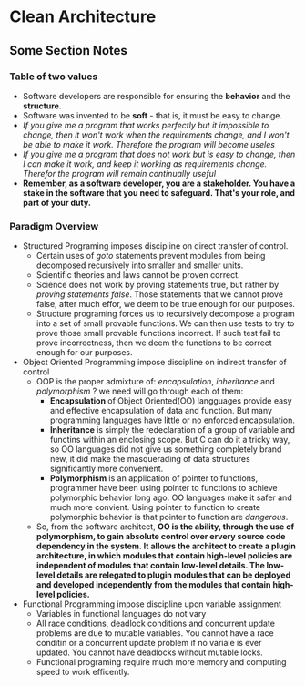 # Clean Architecture
## Some Section Notes
### Table of two values
- Software developers are responsible for ensuring the **behavior** and the **structure**.
- Software was invented to be **soft** - that is, it must be easy to change.
- *If you give me a program that works perfectly but it impossible to change, then it won't work when the requirements change, and I won't be able to make it work. Therefore the program will become useles*
- *If you give me a program that does not work but is easy to change, then I can make it work, and keep it working as requirements change. Therefor the program will remain continually useful*
- **Remember, as a software developer, you are a stakeholder. You have a stake in the software that you need to safeguard. That's your role, and part of your duty.**
### Paradigm Overview
- Structured Programing imposes discipline on direct transfer of control.
    - Certain uses of *goto* statements prevent modules from being decomposed recursively into smaller and smaller units.
    - Scientific theories and laws cannot be proven correct.
    - Science does not work by proving statements true, but rather by *proving statements false*. Those statements that we cannot prove false, after much effor, we deem to be true enough for our purposes.
    - Structure programing forces us to recursively decompose a program into a set of small provable functions. We can then use tests to try to prove those small provable functions incorrect. If such test fail to prove incorrectness, then we deem the functions to be correct enough for our purposes.
- Object Oriented Programming impose discipline on indirect transfer of control
    - OOP is the proper admixture of: *encapsulation*, *inheritance* and *polymorphism* ? we need will go through each of them:
        - **Encapsulation** of Object Oriented(OO) langguages provide easy and effective encapsulation of data and function. But many programming languages have little or no enforced encapsulation.
        - **Inheritance** is simply the redeclaration of a group of variable and functins within an enclosing scope. But C can do it a tricky way, so OO languages did not give us something completely brand new, it did make the masquerading of data structures significantly more convenient.
        - **Polymorphism** is an application of pointer to functions, programmer have been using pointer to functions to achieve polymorphic behavior long ago. OO languages make it safer and much more convient. Using pointer to function to create polymorphic behavior is that pointer to function are *dangerous*. 
    - So, from the software architect, **OO is the ability, through the use of polymorphism, to gain absolute control over ervery source code dependency in the system. It allows the architect to create a plugin architecture, in which modules that contain high-level policies are independent of modules that contain low-level details. The low-level details are relegated to plugin modules that can be deployed and developed independently from the modules that contain high-level policies.**
- Functional Programming impose discipline upon variable assignment
    - Variables in functional languages do not vary
    - All race conditions, deadlock conditions and concurrent update problems are due to mutable variables. You cannot have a race conditin or a concurrent update problem if no variale is ever updated. You cannot have deadlocks without mutable locks.
    - Functional programing require much more memory and computing speed to work efficently.
